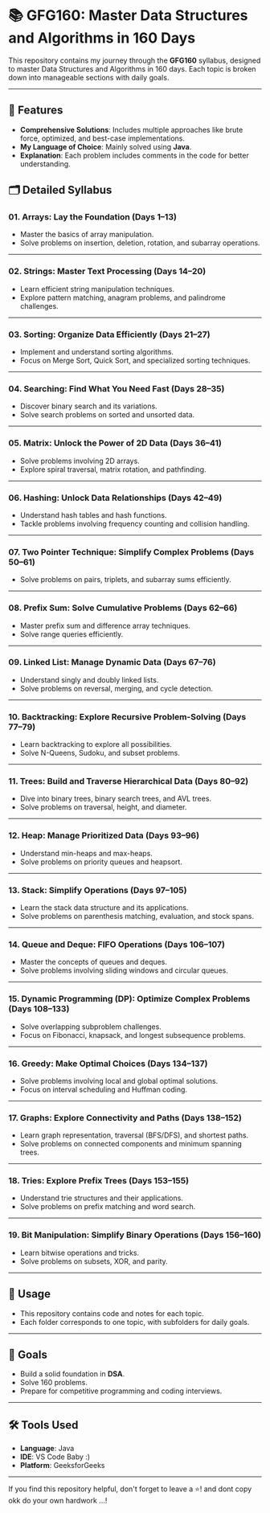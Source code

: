 
# 📚 GFG160: Master Data Structures and Algorithms in 160 Days

This repository contains my journey through the **GFG160** syllabus, designed to master Data Structures and Algorithms in 160 days. Each topic is broken down into manageable sections with daily goals.

---

## 🚀 Features
- **Comprehensive Solutions**: Includes multiple approaches like brute force, optimized, and best-case implementations.
- **My Language of Choice**: Mainly solved using **Java**.
- **Explanation**: Each problem includes comments in the code for better understanding.

## 🗂️ Detailed Syllabus

### 01. Arrays: Lay the Foundation (Days 1–13)
- Master the basics of array manipulation.
- Solve problems on insertion, deletion, rotation, and subarray operations.

---

### 02. Strings: Master Text Processing (Days 14–20)
- Learn efficient string manipulation techniques.
- Explore pattern matching, anagram problems, and palindrome challenges.

---

### 03. Sorting: Organize Data Efficiently (Days 21–27)
- Implement and understand sorting algorithms.
- Focus on Merge Sort, Quick Sort, and specialized sorting techniques.

---

### 04. Searching: Find What You Need Fast (Days 28–35)
- Discover binary search and its variations.
- Solve search problems on sorted and unsorted data.

---

### 05. Matrix: Unlock the Power of 2D Data (Days 36–41)
- Solve problems involving 2D arrays.
- Explore spiral traversal, matrix rotation, and pathfinding.

---

### 06. Hashing: Unlock Data Relationships (Days 42–49)
- Understand hash tables and hash functions.
- Tackle problems involving frequency counting and collision handling.

---

### 07. Two Pointer Technique: Simplify Complex Problems (Days 50–61)
- Solve problems on pairs, triplets, and subarray sums efficiently.

---

### 08. Prefix Sum: Solve Cumulative Problems (Days 62–66)
- Master prefix sum and difference array techniques.
- Solve range queries efficiently.

---

### 09. Linked List: Manage Dynamic Data (Days 67–76)
- Understand singly and doubly linked lists.
- Solve problems on reversal, merging, and cycle detection.

---

### 10. Backtracking: Explore Recursive Problem-Solving (Days 77–79)
- Learn backtracking to explore all possibilities.
- Solve N-Queens, Sudoku, and subset problems.

---

### 11. Trees: Build and Traverse Hierarchical Data (Days 80–92)
- Dive into binary trees, binary search trees, and AVL trees.
- Solve problems on traversal, height, and diameter.

---

### 12. Heap: Manage Prioritized Data (Days 93–96)
- Understand min-heaps and max-heaps.
- Solve problems on priority queues and heapsort.

---

### 13. Stack: Simplify Operations (Days 97–105)
- Learn the stack data structure and its applications.
- Solve problems on parenthesis matching, evaluation, and stock spans.

---

### 14. Queue and Deque: FIFO Operations (Days 106–107)
- Master the concepts of queues and deques.
- Solve problems involving sliding windows and circular queues.

---

### 15. Dynamic Programming (DP): Optimize Complex Problems (Days 108–133)
- Solve overlapping subproblem challenges.
- Focus on Fibonacci, knapsack, and longest subsequence problems.

---

### 16. Greedy: Make Optimal Choices (Days 134–137)
- Solve problems involving local and global optimal solutions.
- Focus on interval scheduling and Huffman coding.

---

### 17. Graphs: Explore Connectivity and Paths (Days 138–152)
- Learn graph representation, traversal (BFS/DFS), and shortest paths.
- Solve problems on connected components and minimum spanning trees.

---

### 18. Tries: Explore Prefix Trees (Days 153–155)
- Understand trie structures and their applications.
- Solve problems on prefix matching and word search.

---

### 19. Bit Manipulation: Simplify Binary Operations (Days 156–160)
- Learn bitwise operations and tricks.
- Solve problems on subsets, XOR, and parity.

---

## 🔗 Usage
- This repository contains code and notes for each topic.
- Each folder corresponds to one topic, with subfolders for daily goals.

---

## 🌟 Goals
- Build a solid foundation in **DSA**.
- Solve 160 problems.
- Prepare for competitive programming and coding interviews.

---

## 🛠️ Tools Used
- **Language**: Java
- **IDE**:  VS Code Baby :)
- **Platform**: GeeksforGeeks

---

If you find this repository helpful, don't forget to leave a ⭐!
and dont copy okk do your own hardwork ...!

